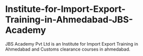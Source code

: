 # Institute-for-Import-Export-Training-in-Ahmedabad-JBS-Academy
JBS Academy Pvt Ltd is an Institute for Import Export Training in Ahmedabad and Customs clearance courses in ahmedabad.
